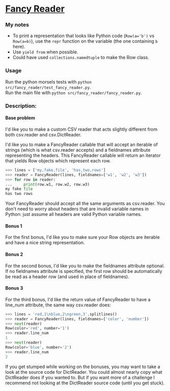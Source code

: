 # [Fancy Reader](https://www.pythonmorsels.com/exercises/7271e894d9f24b8385ad6cda60c519e4)

### My notes
- To print a representation that looks like Python code (`Row(a='b')` vs `Row(a=b)`), use the `repr` function on the variable (the one containing `b` here).
- Use `yield from` when possible.
- Could have used `collections.namedtuple` to make the Row class.


### Usage
Run the python morsels tests with `python src/fancy_reader/test_fancy_reader.py`.\
Run the main file with `python src/fancy_reader/fancy_reader.py`.

### Description:
#### Base problem
I'd like you to make a custom CSV reader that acts slightly different from both csv.reader and csv.DictReader.

I'd like you to make a FancyReader callable that will accept an iterable of strings (which is what csv.reader accepts) and a fieldnames attribute representing the headers. This FancyReader callable will return an iterator that yields Row objects which represent each row.

```python
>>> lines = ['my,fake,file', 'has,two,rows']
>>> reader = FancyReader(lines, fieldnames=['w1', 'w2', 'w3'])
>>> for row in reader:
...     print(row.w1, row.w2, row.w3)
my fake file
has two rows
```

Your FancyReader should accept all the same arguments as csv.reader.
You don't need to worry about headers that are invalid variable names in Python: just assume all headers are valid Python variable names.


#### Bonus 1
For the first bonus, I'd like you to make sure your Row objects are iterable and have a nice string representation.

#### Bonus 2
For the second bonus, I'd like you to make the fieldnames attribute optional. If no fieldnames attribute is specified, the first row should be automatically be read as a header row (and used in place of fieldnames).

#### Bonus 3
For the third bonus, I'd like the return value of FancyReader to have a line_num attribute, the same way csv.reader does:

```python
>>> lines = 'red,1\nblue,2\ngreen,3'.splitlines()
>>> reader = FancyReader(lines, fieldnames=['color', 'number'])
>>> next(reader)
Row(color='red', number='1')
>>> reader.line_num
1
>>> next(reader)
Row(color='blue', number='2')
>>> reader.line_num
2
```

If you get stumped while working on the bonuses, you may want to take a look at the source code for DictReader. You could almost nearly copy what DictReader does if you wanted to. But if you want more of a challenge I recommend not looking at the DictReader source code (until you get stuck).
